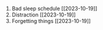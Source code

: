 1. Bad sleep schedule [[2023-10-19]]
2. Distraction [[2023-10-19]]
3. Forgetting things [[2023-10-19]]
